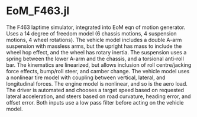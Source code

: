 # EoM_F463.jl

The F463 laptime simulator, integrated into EoM eqn of motion generator.  Uses a 14 degree of freedom model (6 chassis motions, 4 suspension motions, 4 wheel rotations).
The vehicle model includes a double A-arm suspension with massless arms, but the upright has mass to include the wheel hop effect, and the wheel has rotary inertia.
The suspension uses a spring between the lower A-arm and the chassis, and a torsional anti-roll bar.
The kinematics are linearized, but allows inclusion of roll centre/jacking force effects, bump/roll steer, and camber change.
The vehicle model uses a nonlinear tire model with coupling between vertical, lateral, and longitudinal forces.
The engine model is nonlinear, and so is the aero load.
The driver is automated and chooses a target speed based on requested lateral acceleration, and steers based on road curvature, heading error, and offset error.
Both inputs use a low pass filter before acting on the vehicle model.


